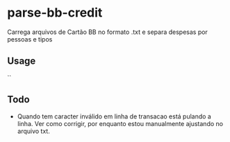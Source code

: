 # parse-bb-credit 

Carrega arquivos de Cartão BB no formato .txt e separa despesas por pessoas e tipos

## Usage

``

## Todo

- Quando tem caracter inválido em linha de transacao está pulando a linha. Ver como corrigir, por enquanto estou manualmente ajustando no arquivo txt.